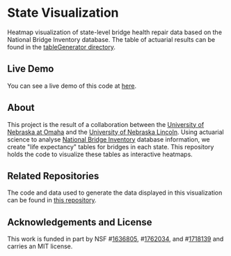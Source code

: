 # State Visualization
Heatmap visualization of state-level bridge health repair data based on the National Bridge Inventory database. The table of actuarial results can be found in the [tableGenerator directory](./tableGenerator/repairProbabilities.csv).

## Live Demo
You can see a live demo of this code at [here](https://bit.ly/hexbridges).

## About
This project is the result of a collaboration between the [University of Nebraska at Omaha](https://unomaha.edu) and the [University of Nebraska Lincoln](https://unl.edu). Using actuarial science to analyse [National Bridge Inventory](https://www.fhwa.dot.gov/bridge/nbi.cfm) database information, we create "life expectancy" tables for bridges in each state. This repository holds the code to visualize these tables as interactive heatmaps.

## Related Repositories
The code and data used to generate the data displayed in this visualization can be found in [this repository](https://github.com/BridgingBigData/ActuarialBridgeData).

## Acknowledgements and License

This work is funded in part by NSF #[1636805](https://www.nsf.gov/awardsearch/showAward?AWD_ID=1636805&HistoricalAwards=false), #[1762034](https://nsf.gov/awardsearch/showAward?AWD_ID=1762034), and #[1718139](https://www.nsf.gov/awardsearch/showAward?AWD_ID=1718139) and carries an MIT license.
